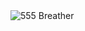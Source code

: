 <img src="https://d2w9rnfcy7mm78.cloudfront.net/5079566/original_416aaea95e6b2853797ef231c5141650.png" alt="555 Breather">